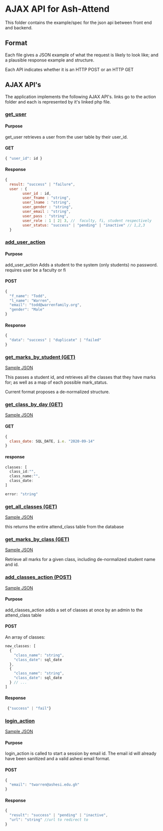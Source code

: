 # AJAX API for Ash-Attend

This folder contains the example/spec for the json api between front end and backend.

## Format

Each file gives a JSON example of what the request is likely to look like; and a plausible response example and structure.

Each API indicates whether it is an HTTP POST or an HTTP GET

## AJAX API's

The application implements the following AJAX API's. links go to the action folder and each is represented by it's linked php file.

### [get_user](/actions/get_user.php)

#### Purpose

get_user retrieves a user from the user table by their user_id.

#### GET

```js
{ "user_id": id }
```

#### Response

```js
{
  result: "success" | "failure",
  user : {
        user_id : id,
        user_fname : "string",
        user_lname : "string",
        user_gender : "string",
        user_email : "string",
        user_pass : "string",
        user_role : 1 | 2| 3, //  faculty, fi, student respectively
        user_status: "success" | "pending" | "inactive" // 1,2,3
  }
```

### [add_user_action](/actions/add_user_action.php)

#### Purpose

add_user_action Adds a student to the system (only students) no password. requires user be a faculty or fi

#### POST

```js
{
  "f_name": "Todd",
  "l_name": "Warren",
  "email": "todd@warrenfamily.org",
  "gender": "Male"
}
```

#### Response

```js
{
  "data": "success" | "duplicate" | "failed"
}
```

### [get_marks_by_student (GET)](#)
[Sample JSON](./get_marks_by_student.json)

This passes a student id, and retrieves all the classes that they have marks for; as well as a map of each possible mark_status.

Current format proposes a de-normalized structure.

### [get_class_by_day (GET)]()
[Sample JSON](./get_class_by_day.json)
#### GET
```js
{
  class_date: SQL_DATE, i.e. "2020-09-14"
}
````

#### response
```js
classes: [
  class_id:"",
  class_name:"",
  class_date:
] 

error: "string"
````

### [get_all_classes (GET)](#)
[Sample JSON](./get_all_classes.json)

this returns the entire attend_class table from the database

### [get_marks_by_class (GET)](#)
[Sample JSON](./get_marks_by_class.json)

Retrieve all marks for a given class, including de-normalized student name and id.

### [add_classes_action (POST)](/actions/add_classes_action.php)

[Sample JSON](./add_classes_action.json)
#### Purpose

add_classes_action adds a set of classes at once
by an admin to the attend_class table

#### POST

An array of classes:

```js
new_classes: [
  {
    "class_name": "string",
    "class_date": sql_date
  },
  {
    "class_name": "string",
    "class_date": sql_date
  } // ...
]
```

#### Response

```js
 {"success" | "fail"}
````
### [login_action](/actions/login_action.php)

[Sample JSON](./logon_action.json)
#### Purpose

login_action is called to start a session by email id. The email id will already have been sanitized and a valid ashesi email format.

#### POST

```js
{
  "email": "twarren@ashesi.edu.gh"
}
````

#### Response

```js
{
  "result": "success" | "pending" | "inactive",
  "url": "string" //url to redirect to
}
```
